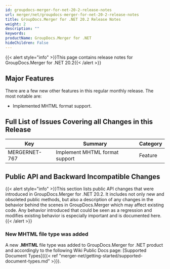 ```yaml
---
id: groupdocs-merger-for-net-20-2-release-notes
url: merger/net/groupdocs-merger-for-net-20-2-release-notes
title: GroupDocs.Merger for .NET 20.2 Release Notes
weight: 2
description: ""
keywords: 
productName: GroupDocs.Merger for .NET
hideChildren: False
---
```

{{< alert style="info" >}}This page contains release notes for GroupDocs.Merger for .NET 20.2{{< /alert >}}

## Major Features

There are a few new other features in this regular monthly release. The most notable are:

*   Implemented MHTML format support.

## Full List of Issues Covering all Changes in this Release

| Key | Summary | Category |
| --- | --- | --- |
| MERGERNET-767 | Implement MHTML format support | Feature |

## Public API and Backward Incompatible Changes

{{< alert style="info" >}}This section lists public API changes that were introduced in GroupDocs.Merger for .NET 20.2. It includes not only new and obsoleted public methods, but also a description of any changes in the behavior behind the scenes in GroupDocs.Merger which may affect existing code. Any behavior introduced that could be seen as a regression and modifies existing behavior is especially important and is documented here.{{< /alert >}}

### New MHTML file type was added

A new **.MHTML** file type was added to GroupDocs.Merger for .NET product and accordingly to the following Wiki Public Docs page: [Supported Document Types]({{< ref "merger-net/getting-started/supported-document-types.md" >}}).
